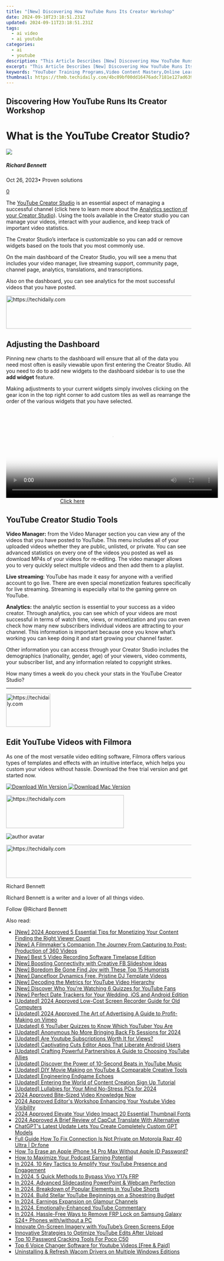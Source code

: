 ```yaml
---
title: "[New] Discovering How YouTube Runs Its Creator Workshop"
date: 2024-09-10T23:18:51.231Z
updated: 2024-09-11T23:18:51.231Z
tags:
  - ai video
  - ai youtube
categories:
  - ai
  - youtube
description: "This Article Describes [New] Discovering How YouTube Runs Its Creator Workshop"
excerpt: "This Article Describes [New] Discovering How YouTube Runs Its Creator Workshop"
keywords: "YouTuber Training Programs,Video Content Mastery,Online Learning Platforms,Creative Content Strategies,Media Production Insights,Digital Creator Development,YouTube Workshop Analysis"
thumbnail: https://thmb.techidaily.com/4bc09bf00dd16476adc7181e127ad6390edb7499dd05b4708d5bc6f8d46016ec.png
---
```


## Discovering How YouTube Runs Its Creator Workshop

# What is the YouTube Creator Studio?

![](https://images.wondershare.com/filmora/article-images/richard-bennett.jpg)

##### Richard Bennett

 Oct 26, 2023• Proven solutions

[0](#commentsBoxSeoTemplate)

The [YouTube Creator Studio](https://tools.techidaily.com/wondershare/filmora/download/) is an essential aspect of managing a successful channel (click here to learn more about the [Analytics section of your Creator Studio](https://tools.techidaily.com/wondershare/filmora/download/)). Using the tools available in the Creator studio you can manage your videos, interact with your audience, and keep track of important video statistics.

The Creator Studio’s interface is customizable so you can add or remove widgets based on the tools that you most commonly use.

On the main dashboard of the Creator Studio, you will see a menu that includes your video manager, live streaming support, community page, channel page, analytics, translations, and transcriptions.

Also on the dashboard, you can see analytics for the most successful videos that you have posted.





<!-- affiliate ads begin -->
<a href="https://zebaoaffiliateprogram.pxf.io/c/5597632/2137972/21526" target="_top" id="2137972">
  <img src="//a.impactradius-go.com/display-ad/21526-2137972" border="0" alt="https://techidaily.com" width="728" height="90"/>
</a>
<img height="0" width="0" src="https://zebaoaffiliateprogram.pxf.io/i/5597632/2137972/21526" style="position:absolute;visibility:hidden;" border="0" />
<!-- affiliate ads end -->




## Adjusting the Dashboard

Pinning new charts to the dashboard will ensure that all of the data you need most often is easily viewable upon first entering the Creator Studio. All you need to do to add new widgets to the dashboard sidebar is to use the **add widget** feature.

Making adjustments to your current widgets simply involves clicking on the gear icon in the top right corner to add custom tiles as well as rearrange the order of the various widgets that you have selected.





<!-- affiliate ads begin -->
<span id="1982508">
					<video width="576" height="240" style="cursor:pointer"
           poster="//a.impactradius-go.com/display-clicktoplayimage/1982508.png"
           onclick="if(!this.playClicked){this.play();this.setAttribute('controls',true);this.playClicked=true;}">
	   <source src="//a.impactradius-go.com/display-ad/22993-1982508">
	   <img src="//a.impactradius-go.com/display-clicktoplayimage/1982508.png" style="border: none; height: 100%; width: 100%; object-fit: contain">
	</video>
	<div style="width:360px;text-align:center"><a href="javascript:window.open(decodeURIComponent('https%3A%2F%2Fhomestyler.sjv.io%2Fc%2F5597632%2F1982508%2F22993'), '_blank');void(0);">Click here</a></div>
</span>
<img height="0" width="0" src="https://imp.pxf.io/i/5597632/1982508/22993" style="position:absolute;visibility:hidden;" border="0" />
<!-- affiliate ads end -->




## YouTube Creator Studio Tools

**Video Manager:** from the Video Manager section you can view any of the videos that you have posted to YouTube. This menu includes all of your uploaded videos whether they are public, unlisted, or private. You can see advanced statistics on every one of the videos you posted as well as download MP4s of your videos for re-editing. The video manager allows you to very quickly select multiple videos and then add them to a playlist.

**Live streaming**: YouTube has made it easy for anyone with a verified account to go live. There are even special monetization features specifically for live streaming. Streaming is especially vital to the gaming genre on YouTube.

**Analytics:** the analytic section is essential to your success as a video creator. Through analytics, you can see which of your videos are most successful in terms of watch time, views, or monetization and you can even check how many new subscribers individual videos are attracting to your channel. This information is important because once you know what’s working you can keep doing it and start growing your channel faster.

Other information you can access through your Creator Studio includes the demographics (nationality, gender, age) of your viewers, video comments, your subscriber list, and any information related to copyright strikes.

How many times a week do you check your stats in the YouTube Creator Studio?

---





<!-- affiliate ads begin -->
<a href="https://aligracehair.sjv.io/c/5597632/2135406/19272" target="_top" id="2135406">
  <img src="//a.impactradius-go.com/display-ad/19272-2135406" border="0" alt="https://techidaily.com" width="120" height="90"/>
</a>
<img height="0" width="0" src="https://aligracehair.sjv.io/i/5597632/2135406/19272" style="position:absolute;visibility:hidden;" border="0" />
<!-- affiliate ads end -->




## Edit YouTube Videos with Filmora

As one of the most versatile video editing software, Filmora offers various types of templates and effects with an intuitive interface, which helps you custom your videos without hassle. Download the free trial version and get started now.

[![Download Win Version](https://images.wondershare.com/filmora/guide/download-btn-win.jpg) ](https://tools.techidaily.com/wondershare/filmora/download/) [![Download Mac Version](https://images.wondershare.com/filmora/guide/download-btn-mac.jpg) ](https://tools.techidaily.com/wondershare/filmora/download/)





<!-- affiliate ads begin -->
<a href="https://wigfever.sjv.io/c/5597632/2014848/22899" target="_top" id="2014848">
  <img src="//a.impactradius-go.com/display-ad/22899-2014848" border="0" alt="https://techidaily.com" width="320" height="90"/>
</a>
<img height="0" width="0" src="https://wigfever.sjv.io/i/5597632/2014848/22899" style="position:absolute;visibility:hidden;" border="0" />
<!-- affiliate ads end -->




![author avatar](https://images.wondershare.com/filmora/article-images/richard-bennett.jpg)





<!-- affiliate ads begin -->
<a href="https://appsumo.8odi.net/c/5597632/2123739/7443" target="_top" id="2123739">
  <img src="//a.impactradius-go.com/display-ad/7443-2123739" border="0" alt="https://techidaily.com" width="728" height="90"/>
</a>
<img height="0" width="0" src="https://appsumo.8odi.net/i/5597632/2123739/7443" style="position:absolute;visibility:hidden;" border="0" />
<!-- affiliate ads end -->




Richard Bennett

Richard Bennett is a writer and a lover of all things video.

Follow @Richard Bennett

<span class="atpl-alsoreadstyle">Also read:</span>
<div><ul>
<li><a href="https://facebook-record-videos.techidaily.com/new-2024-approved-5-essential-tips-for-monetizing-your-content-finding-the-right-viewer-count/"><u>[New] 2024 Approved  5 Essential Tips for Monetizing Your Content  Finding the Right Viewer Count</u></a></li>
<li><a href="https://youtube-videos.techidaily.com/new-a-filmmakers-companion-the-journey-from-capturing-to-post-production-of-360-videos/"><u>[New] A Filmmaker's Companion  The Journey From Capturing to Post-Production of 360 Videos</u></a></li>
<li><a href="https://screen-sharing-recording.techidaily.com/new-best-5-video-recording-software-timelapse-edition/"><u>[New] Best 5 Video Recording Software Timelapse Edition</u></a></li>
<li><a href="https://facebook-videos.techidaily.com/new-boosting-connectivity-with-creative-fb-slideshow-ideas/"><u>[New] Boosting Connectivity with Creative FB Slideshow Ideas</u></a></li>
<li><a href="https://youtube-videos.techidaily.com/new-boredom-be-gone-find-joy-with-these-top-15-humorists/"><u>[New] Boredom Be Gone  Find Joy with These Top 15 Humorists</u></a></li>
<li><a href="https://youtube-videos.techidaily.com/new-dancefloor-dynamics-free-pristine-dj-template-videos/"><u>[New] Dancefloor Dynamics  Free, Pristine DJ Template Videos</u></a></li>
<li><a href="https://youtube-videos.techidaily.com/new-decoding-the-metrics-for-youtube-video-hierarchy/"><u>[New] Decoding the Metrics for YouTube Video Hierarchy</u></a></li>
<li><a href="https://youtube-videos.techidaily.com/new-discover-who-youre-watching-6-quizzes-for-youtube-fans/"><u>[New] Discover Who You're Watching  6 Quizzes for YouTube Fans</u></a></li>
<li><a href="https://some-approaches.techidaily.com/new-perfect-date-trackers-for-your-wedding-ios-and-android-edition/"><u>[New] Perfect Date Trackers for Your Wedding, iOS and Android Edition</u></a></li>
<li><a href="https://remote-screen-capture.techidaily.com/updated-2024-approved-low-cost-screen-recorder-guide-for-old-computers/"><u>[Updated] 2024 Approved  Low-Cost Screen Recorder Guide for Old Computers</u></a></li>
<li><a href="https://vimeo-videos.techidaily.com/updated-2024-approved-the-art-of-advertising-a-guide-to-profit-making-on-vimeo/"><u>[Updated] 2024 Approved  The Art of Advertising  A Guide to Profit-Making on Vimeo</u></a></li>
<li><a href="https://youtube-videos.techidaily.com/updated-6-youtuber-quizzes-to-know-which-youtuber-you-are/"><u>[Updated] 6 YouTuber Quizzes to Know Which YouTuber You Are</u></a></li>
<li><a href="https://facebook-clips.techidaily.com/updated-anonymous-no-more-bringing-back-fb-sessions-for-2024/"><u>[Updated] Anonymous No More  Bringing Back Fb Sessions for 2024</u></a></li>
<li><a href="https://youtube-videos.techidaily.com/updated-are-youtube-subscriptions-worth-it-for-views/"><u>[Updated] Are Youtube Subscriptions Worth It for Views?</u></a></li>
<li><a href="https://youtube-videos.techidaily.com/updated-captivating-cuts-editor-apps-that-liberate-android-users/"><u>[Updated] Captivating Cuts  Editor Apps That Liberate Android Users</u></a></li>
<li><a href="https://youtube-videos.techidaily.com/updated-crafting-powerful-partnerships-a-guide-to-choosing-youtube-allies/"><u>[Updated] Crafting Powerful Partnerships  A Guide to Choosing YouTube Allies</u></a></li>
<li><a href="https://youtube-videos.techidaily.com/updated-discover-the-power-of-10-second-beats-in-youtube-music/"><u>[Updated] Discover the Power of 10-Second Beats in YouTube Music</u></a></li>
<li><a href="https://youtube-videos.techidaily.com/updated-diy-movie-making-on-youtube-and-comparable-creative-tools/"><u>[Updated] DIY Movie Making on YouTube & Comparable Creative Tools</u></a></li>
<li><a href="https://youtube-videos.techidaily.com/updated-engineering-endgame-echoes/"><u>[Updated] Engineering Endgame Echoes</u></a></li>
<li><a href="https://youtube-videos.techidaily.com/updated-entering-the-world-of-content-creation-sign-up-tutorial/"><u>[Updated] Entering the World of Content Creation  Sign Up Tutorial</u></a></li>
<li><a href="https://digital-screen-recording.techidaily.com/updated-lullabies-for-your-mind-no-stress-pcs-for-2024/"><u>[Updated] Lullabies for Your Mind  No-Stress PCs for 2024</u></a></li>
<li><a href="https://youtube-videos.techidaily.com/2024-approved-bite-sized-video-knowledge-now/"><u>2024 Approved  Bite-Sized Video Knowledge Now</u></a></li>
<li><a href="https://youtube-videos.techidaily.com/2024-approved-editors-workshop-enhancing-your-youtube-video-visibility/"><u>2024 Approved  Editor's Workshop  Enhancing Your Youtube Video Visibility</u></a></li>
<li><a href="https://youtube-videos.techidaily.com/2024-approved-elevate-your-video-impact-20-essential-thumbnail-fonts/"><u>2024 Approved  Elevate Your Video Impact  20 Essential Thumbnail Fonts</u></a></li>
<li><a href="https://ai-video.techidaily.com/2024-approved-a-brief-review-of-capcut-translate-with-alternative/"><u>2024 Approved A Brief Review of CapCut Translate With Alternative</u></a></li>
<li><a href="https://tech-hub.techidaily.com/chatgpts-latest-update-lets-you-create-completely-custom-gpt-models/"><u>ChatGPT's Latest Update Lets You Create Completely Custom GPT Models</u></a></li>
<li><a href="https://howto.techidaily.com/full-guide-how-to-fix-connection-is-not-private-on-motorola-razr-40-ultra-drfone-by-drfone-fix-android-problems-fix-android-problems/"><u>Full Guide How To Fix Connection Is Not Private on Motorola Razr 40 Ultra | Dr.fone</u></a></li>
<li><a href="https://apple-account.techidaily.com/how-to-erase-an-apple-iphone-14-pro-max-without-apple-id-password-by-drfone-ios/"><u>How To Erase an Apple iPhone 14 Pro Max Without Apple ID Password?</u></a></li>
<li><a href="https://extra-hints.techidaily.com/how-to-maximize-your-podcast-earning-potential/"><u>How to Maximize Your Podcast Earning Potential</u></a></li>
<li><a href="https://youtube-videos.techidaily.com/in-2024-10-key-tactics-to-amplify-your-youtube-presence-and-engagement/"><u>In 2024, 10 Key Tactics to Amplify Your YouTube Presence and Engagement</u></a></li>
<li><a href="https://bypass-frp.techidaily.com/in-2024-5-quick-methods-to-bypass-vivo-y17s-frp-by-drfone-android/"><u>In 2024, 5 Quick Methods to Bypass Vivo Y17s FRP</u></a></li>
<li><a href="https://screen-video-capture.techidaily.com/in-2024-advanced-slidecasting-powerpoint-and-webcam-perfection/"><u>In 2024, Advanced Slidecasting  PowerPoint & Webcam Perfection</u></a></li>
<li><a href="https://youtube-videos.techidaily.com/in-2024-breakdown-of-popular-elements-in-youtube-shorts/"><u>In 2024, Breakdown of Popular Elements in YouTube Shorts</u></a></li>
<li><a href="https://youtube-videos.techidaily.com/in-2024-build-stellar-youtube-beginnings-on-a-shoestring-budget/"><u>In 2024, Build Stellar YouTube Beginnings on a Shoestring Budget</u></a></li>
<li><a href="https://youtube-videos.techidaily.com/in-2024-earnings-expansion-on-glamour-channels/"><u>In 2024, Earnings Expansion on Glamour Channels</u></a></li>
<li><a href="https://youtube-videos.techidaily.com/in-2024-emotionally-enhanced-youtube-commentary/"><u>In 2024, Emotionally-Enhanced YouTube Commentary</u></a></li>
<li><a href="https://android-frp.techidaily.com/in-2024-hassle-free-ways-to-remove-frp-lock-on-samsung-galaxy-s24plus-phones-withwithout-a-pc-by-drfone-android/"><u>In 2024, Hassle-Free Ways to Remove FRP Lock on Samsung Galaxy S24+ Phones with/without a PC</u></a></li>
<li><a href="https://youtube-videos.techidaily.com/innovate-on-screen-imagery-with-youtubes-green-screens-edge/"><u>Innovate On-Screen Imagery with YouTube’s Green Screens Edge</u></a></li>
<li><a href="https://youtube-videos.techidaily.com/innovative-strategies-to-optimize-youtube-edits-after-upload/"><u>Innovative Strategies to Optimize YouTube Edits After Upload</u></a></li>
<li><a href="https://easy-unlock-android.techidaily.com/top-10-password-cracking-tools-for-poco-c50-by-drfone-android/"><u>Top 10 Password Cracking Tools For Poco C50</u></a></li>
<li><a href="https://youtube-videos.techidaily.com/top-6-voice-changer-software-for-youtube-videos-free-and-paid/"><u>Top 6 Voice Changer Software for Youtube Videos [Free & Paid]</u></a></li>
<li><a href="https://driver-install.techidaily.com/uninstalling-and-refresh-wacom-drivers-on-multiple-windows-editions/"><u>Uninstalling & Refresh Wacom Drivers on Multiple Windows Editions</u></a></li>
</ul></div>

<ins class="adsbygoogle"
      style="display:block"
      data-ad-client="ca-pub-7571918770474297"
      data-ad-slot="8358498916"
      data-ad-format="auto"
      data-full-width-responsive="true"></ins>